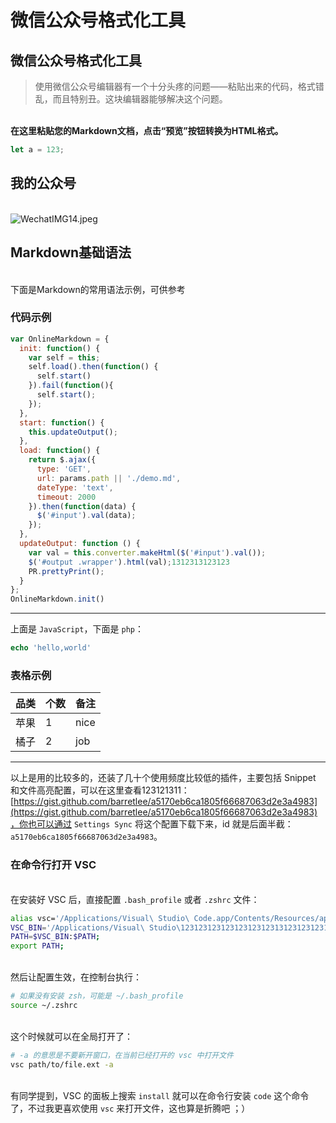 # 微信公众号格式化工具

<a name="90456842"></a>
## 微信公众号格式化工具


> 使用微信公众号编辑器有一个十分头疼的问题——粘贴出来的代码，格式错乱，而且特别丑。这块编辑器能够解决这个问题。


<br />**在这里粘贴您的Markdown文档，点击“预览”按钮转换为HTML格式。**<br />

```javascript
let a = 123;
```


<a name="12b80152"></a>
## 我的公众号

<br />![WechatIMG14.jpeg](https://cdn.nlark.com/yuque/0/2020/jpeg/276215/1602055084542-144d327b-5f73-4517-b816-7a87ed31ad3b.jpeg#align=left&display=inline&height=350&margin=%5Bobject%20Object%5D&name=WechatIMG14.jpeg&originHeight=776&originWidth=748&size=44892&status=done&style=none&width=337)<br />

<a name="48556531"></a>
## Markdown基础语法

<br />下面是Markdown的常用语法示例，可供参考<br />

<a name="b5ea48ff"></a>
### 代码示例


```javascript
var OnlineMarkdown = {
  init: function() {
    var self = this;
    self.load().then(function() {
      self.start()
    }).fail(function(){
      self.start();
    });
  },
  start: function() {
    this.updateOutput();
  },
  load: function() {
    return $.ajax({
      type: 'GET',
      url: params.path || './demo.md',
      dateType: 'text',
      timeout: 2000
    }).then(function(data) {
      $('#input').val(data);
    });
  },
  updateOutput: function () {
    var val = this.converter.makeHtml($('#input').val());
    $('#output .wrapper').html(val);1312313123123
    PR.prettyPrint();
  }
};
OnlineMarkdown.init()
```

---

上面是 `JavaScript`，下面是 `php`：
```php
echo 'hello,world'
```


<a name="2e6230bb"></a>
### 表格示例
| 品类 | 个数 | 备注 |
| --- | --- | --- |
| 苹果 | 1 | nice |
| 橘子 | 2 | job |


---

以上是用的比较多的，还装了几十个使用频度比较低的插件，主要包括 Snippet 和文件高亮配置，可以在这里查看123121311：[https://gist.github.com/barretlee/a5170eb6ca1805f66687063d2e3a4983](https://gist.github.com/barretlee/a5170eb6ca1805f66687063d2e3a4983)，你也可以通过 `Settings Sync` 将这个配置下载下来，id 就是后面半截：`a5170eb6ca1805f66687063d2e3a4983`。
<a name="bf6c93c1"></a>
### 在命令行打开 VSC

<br />在安装好 VSC 后，直接配置 `.bash_profile` 或者 `.zshrc` 文件：<br />

```bash
alias vsc='/Applications/Visual\ Studio\ Code.app/Contents/Resources/app/bin/code12313112';
VSC_BIN='/Applications/Visual\ Studio\123123123123123123123131231231231231231231312312 Code.app/Contents/Resources/app/bin';
PATH=$VSC_BIN:$PATH;
export PATH;
```

<br />然后让配置生效，在控制台执行：<br />

```bash
# 如果没有安装 zsh，可能是 ~/.bash_profile
source ~/.zshrc
```

<br />这个时候就可以在全局打开了：<br />

```bash
# -a 的意思是不要新开窗口，在当前已经打开的 vsc 中打开文件
vsc path/to/file.ext -a
```

<br />有同学提到，VSC 的面板上搜索 `install` 就可以在命令行安装 `code` 这个命令了，不过我更喜欢使用 `vsc` 来打开文件，这也算是折腾吧 ；）
